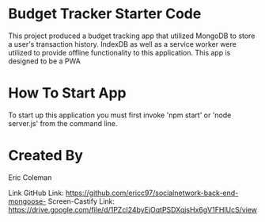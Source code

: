 # Budget Tracker Starter Code
This project produced a budget tracking app that utilized MongoDB to store a user's transaction history. IndexDB as well as a service worker were utilized to provide offline functionality to this application. This app is designed to be a PWA

# How To Start App
To start up this application you must first invoke  'npm start' or 'node server.js' from the command line. 


# Created By
Eric Coleman 

Link
GitHub Link: https://github.com/ericc97/socialnetwork-back-end-mongoose-
Screen-Castify Link: https://drive.google.com/file/d/1PZcI24byEjOqtPSDXqjsHx6gV1FHlUcS/view